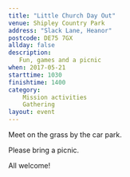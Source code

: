 ```yaml
---
title: "Little Church Day Out"
venue: Shipley Country Park
address: "Slack Lane, Heanor"
postcode: DE75 7GX
allday: false
description: 
   Fun, games and a picnic
when: 2017-05-21
starttime: 1030
finishtime: 1400
category:
    Mission activities
    Gathering
layout: event
---
```

Meet on the grass by the car park.

Please bring a picnic.

All welcome!
